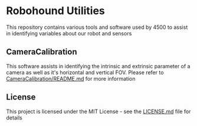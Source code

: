# Robohound Utilities
This repository contains various tools and software used by 4500 to assist in identifying variables about our robot and sensors

## CameraCalibration
This software assists in identifying the intrinsic and extrinsic parameter of a camera as well as it's horizontal and vertical FOV. Please refer to [CameraCalibration/README.md](CameraCalibration/README.md) for more information

## License
This project is licensed under the MIT License - see the [LICENSE.md](LICENSE.md) file for details